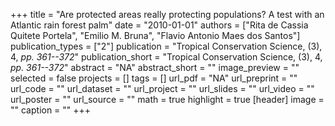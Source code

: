 +++
title = "Are protected areas really protecting populations? A test with an Atlantic rain forest palm"
date = "2010-01-01"
authors = ["Rita de Cassia Quitete Portela", "Emilio M. Bruna", "Flavio Antonio Maes dos Santos"]
publication_types = ["2"]
publication = "Tropical Conservation Science, (3), 4, _pp. 361--372_"
publication_short = "Tropical Conservation Science, (3), 4, _pp. 361--372_"
abstract = "NA"
abstract_short = ""
image_preview = ""
selected = false
projects = []
tags = []
url_pdf = "NA"
url_preprint = ""
url_code = ""
url_dataset = ""
url_project = ""
url_slides = ""
url_video = ""
url_poster = ""
url_source = ""
math = true
highlight = true
[header]
image = ""
caption = ""
+++
